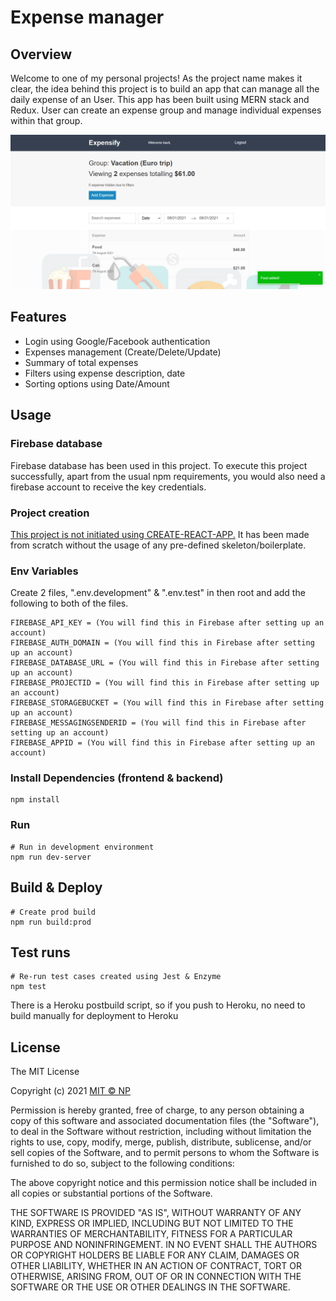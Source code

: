 # Expense manager

## Overview
Welcome to one of my personal projects! As the project name makes it clear, the idea behind this project is to build an app that can manage all the daily expense of an User. This app has been built using MERN stack and Redux. User can create an expense group and manage individual expenses within that group.

![screenshot](https://github.com/Nitin3021/manage-expense/blob/dd06055cb6b27bee70fc76ff14c17f6c977b5332/public/images/git_repo_1.png)

## Features

- Login using Google/Facebook authentication
- Expenses management (Create/Delete/Update)
- Summary of total expenses
- Filters using expense description, date
- Sorting options using Date/Amount

## Usage

### Firebase database

Firebase database has been used in this project. To execute this project successfully, apart from the usual npm requirements, you would also need a firebase account to receive the key credentials.

### Project creation
<ins>This project is not initiated using CREATE-REACT-APP.</ins> It has been made from scratch without the usage of any pre-defined skeleton/boilerplate.

### Env Variables

Create 2 files, ".env.development" & ".env.test" in then root and add the following to both of the files.

```
FIREBASE_API_KEY = (You will find this in Firebase after setting up an account)
FIREBASE_AUTH_DOMAIN = (You will find this in Firebase after setting up an account)
FIREBASE_DATABASE_URL = (You will find this in Firebase after setting up an account)
FIREBASE_PROJECTID = (You will find this in Firebase after setting up an account)
FIREBASE_STORAGEBUCKET = (You will find this in Firebase after setting up an account)
FIREBASE_MESSAGINGSENDERID = (You will find this in Firebase after setting up an account)
FIREBASE_APPID = (You will find this in Firebase after setting up an account)
```

### Install Dependencies (frontend & backend)

```
npm install
```

### Run

```
# Run in development environment
npm run dev-server
```

## Build & Deploy

```
# Create prod build
npm run build:prod
```

## Test runs

```
# Re-run test cases created using Jest & Enzyme
npm test
```

There is a Heroku postbuild script, so if you push to Heroku, no need to build manually for deployment to Heroku


## License

The MIT License

Copyright (c) 2021 [MIT © NP](https://github.com/Nitin3021)

Permission is hereby granted, free of charge, to any person obtaining a copy
of this software and associated documentation files (the "Software"), to deal
in the Software without restriction, including without limitation the rights
to use, copy, modify, merge, publish, distribute, sublicense, and/or sell
copies of the Software, and to permit persons to whom the Software is
furnished to do so, subject to the following conditions:

The above copyright notice and this permission notice shall be included in
all copies or substantial portions of the Software.

THE SOFTWARE IS PROVIDED "AS IS", WITHOUT WARRANTY OF ANY KIND, EXPRESS OR
IMPLIED, INCLUDING BUT NOT LIMITED TO THE WARRANTIES OF MERCHANTABILITY,
FITNESS FOR A PARTICULAR PURPOSE AND NONINFRINGEMENT. IN NO EVENT SHALL THE
AUTHORS OR COPYRIGHT HOLDERS BE LIABLE FOR ANY CLAIM, DAMAGES OR OTHER
LIABILITY, WHETHER IN AN ACTION OF CONTRACT, TORT OR OTHERWISE, ARISING FROM,
OUT OF OR IN CONNECTION WITH THE SOFTWARE OR THE USE OR OTHER DEALINGS IN
THE SOFTWARE.
